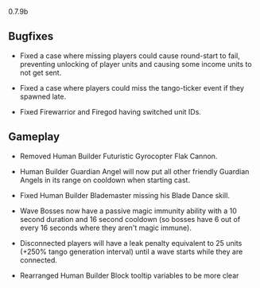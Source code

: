 0.7.9b

## Bugfixes

- Fixed a case where missing players could cause round-start to fail, preventing unlocking of player units and causing some income units to not get sent.

- Fixed a case where players could miss the tango-ticker event if they spawned late.

- Fixed Firewarrior and Firegod having switched unit IDs.

## Gameplay

- Removed Human Builder Futuristic Gyrocopter Flak Cannon.

- Human Builder Guardian Angel will now put all other friendly Guardian Angels in its range on cooldown when starting cast.

- Fixed Human Builder Blademaster missing his Blade Dance skill.

- Wave Bosses now have a passive magic immunity ability with a 10 second duration and 16 second cooldown (so bosses have 6 out of every 16 seconds where they aren't magic immune).

- Disconnected players will have a leak penalty equivalent to 25 units (+250% tango generation interval) until a wave starts while they are connected.

- Rearranged Human Builder Block tooltip variables to be more clear